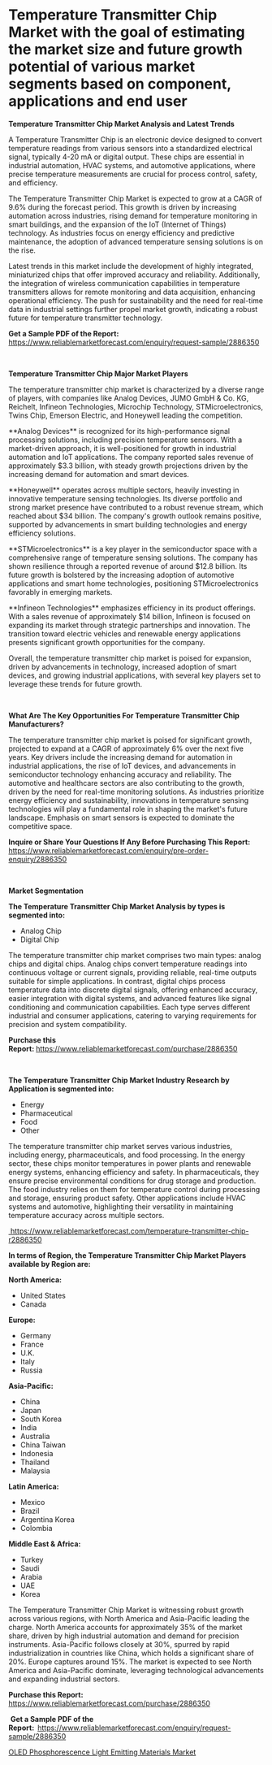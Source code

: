 <p><h1>Temperature Transmitter Chip Market with the goal of estimating the market size and future growth potential of various market segments based on component, applications and end user</h1></p><p><strong>Temperature Transmitter Chip Market Analysis and Latest Trends</strong></p>
<p><p>A Temperature Transmitter Chip is an electronic device designed to convert temperature readings from various sensors into a standardized electrical signal, typically 4-20 mA or digital output. These chips are essential in industrial automation, HVAC systems, and automotive applications, where precise temperature measurements are crucial for process control, safety, and efficiency.</p><p>The Temperature Transmitter Chip Market is expected to grow at a CAGR of 9.6% during the forecast period. This growth is driven by increasing automation across industries, rising demand for temperature monitoring in smart buildings, and the expansion of the IoT (Internet of Things) technology. As industries focus on energy efficiency and predictive maintenance, the adoption of advanced temperature sensing solutions is on the rise.</p><p>Latest trends in this market include the development of highly integrated, miniaturized chips that offer improved accuracy and reliability. Additionally, the integration of wireless communication capabilities in temperature transmitters allows for remote monitoring and data acquisition, enhancing operational efficiency. The push for sustainability and the need for real-time data in industrial settings further propel market growth, indicating a robust future for temperature transmitter technology.</p></p>
<p><strong>Get a Sample PDF of the Report:&nbsp;</strong> <a href="https://www.reliablemarketforecast.com/enquiry/request-sample/2886350?utm_campaign=3530&utm_medium=2&utm_source=Github&utm_content=ia&utm_term=13032025&utm_id=temperature-transmitter-chip">https://www.reliablemarketforecast.com/enquiry/request-sample/2886350</a></p>
<p>&nbsp;</p>
<p><strong>Temperature Transmitter Chip Major Market Players</strong></p>
<p><p>The temperature transmitter chip market is characterized by a diverse range of players, with companies like Analog Devices, JUMO GmbH & Co. KG, Reichelt, Infineon Technologies, Microchip Technology, STMicroelectronics, Twins Chip, Emerson Electric, and Honeywell leading the competition.</p><p>**Analog Devices** is recognized for its high-performance signal processing solutions, including precision temperature sensors. With a market-driven approach, it is well-positioned for growth in industrial automation and IoT applications. The company reported sales revenue of approximately $3.3 billion, with steady growth projections driven by the increasing demand for automation and smart devices.</p><p>**Honeywell** operates across multiple sectors, heavily investing in innovative temperature sensing technologies. Its diverse portfolio and strong market presence have contributed to a robust revenue stream, which reached about $34 billion. The company's growth outlook remains positive, supported by advancements in smart building technologies and energy efficiency solutions.</p><p>**STMicroelectronics** is a key player in the semiconductor space with a comprehensive range of temperature sensing solutions. The company has shown resilience through a reported revenue of around $12.8 billion. Its future growth is bolstered by the increasing adoption of automotive applications and smart home technologies, positioning STMicroelectronics favorably in emerging markets.</p><p>**Infineon Technologies** emphasizes efficiency in its product offerings. With a sales revenue of approximately $14 billion, Infineon is focused on expanding its market through strategic partnerships and innovation. The transition toward electric vehicles and renewable energy applications presents significant growth opportunities for the company.</p><p>Overall, the temperature transmitter chip market is poised for expansion, driven by advancements in technology, increased adoption of smart devices, and growing industrial applications, with several key players set to leverage these trends for future growth.</p></p>
<p>&nbsp;</p>
<p><strong>What Are The Key Opportunities For Temperature Transmitter Chip Manufacturers?</strong></p>
<p><p>The temperature transmitter chip market is poised for significant growth, projected to expand at a CAGR of approximately 6% over the next five years. Key drivers include the increasing demand for automation in industrial applications, the rise of IoT devices, and advancements in semiconductor technology enhancing accuracy and reliability. The automotive and healthcare sectors are also contributing to the growth, driven by the need for real-time monitoring solutions. As industries prioritize energy efficiency and sustainability, innovations in temperature sensing technologies will play a fundamental role in shaping the market's future landscape. Emphasis on smart sensors is expected to dominate the competitive space.</p></p>
<p><strong>Inquire or Share Your Questions If Any Before Purchasing This Report:</strong> <a href="https://www.reliablemarketforecast.com/enquiry/pre-order-enquiry/2886350?utm_campaign=3530&utm_medium=2&utm_source=Github&utm_content=ia&utm_term=13032025&utm_id=temperature-transmitter-chip">https://www.reliablemarketforecast.com/enquiry/pre-order-enquiry/2886350</a></p>
<p>&nbsp;</p>
<p><strong>Market Segmentation</strong></p>
<p><strong>The Temperature Transmitter Chip Market Analysis by types is segmented into:</strong></p>
<p><ul><li>Analog Chip</li><li>Digital Chip</li></ul></p>
<p><p>The temperature transmitter chip market comprises two main types: analog chips and digital chips. Analog chips convert temperature readings into continuous voltage or current signals, providing reliable, real-time outputs suitable for simple applications. In contrast, digital chips process temperature data into discrete digital signals, offering enhanced accuracy, easier integration with digital systems, and advanced features like signal conditioning and communication capabilities. Each type serves different industrial and consumer applications, catering to varying requirements for precision and system compatibility.</p></p>
<p><strong>Purchase this Report:&nbsp;</strong><a href="https://www.reliablemarketforecast.com/purchase/2886350?utm_campaign=3530&utm_medium=2&utm_source=Github&utm_content=ia&utm_term=13032025&utm_id=temperature-transmitter-chip">https://www.reliablemarketforecast.com/purchase/2886350</a></p>
<p>&nbsp;</p>
<p><strong>The Temperature Transmitter Chip Market Industry Research by Application is segmented into:</strong></p>
<p><ul><li>Energy</li><li>Pharmaceutical</li><li>Food</li><li>Other</li></ul></p>
<p><p>The temperature transmitter chip market serves various industries, including energy, pharmaceuticals, and food processing. In the energy sector, these chips monitor temperatures in power plants and renewable energy systems, enhancing efficiency and safety. In pharmaceuticals, they ensure precise environmental conditions for drug storage and production. The food industry relies on them for temperature control during processing and storage, ensuring product safety. Other applications include HVAC systems and automotive, highlighting their versatility in maintaining temperature accuracy across multiple sectors.</p></p>
<p><a href="https://www.reliablemarketforecast.com/temperature-transmitter-chip-r2886350?utm_campaign=3530&utm_medium=2&utm_source=Github&utm_content=ia&utm_term=13032025&utm_id=temperature-transmitter-chip">&nbsp;https://www.reliablemarketforecast.com/temperature-transmitter-chip-r2886350</a></p>
<p><strong>In terms of Region, the Temperature Transmitter Chip Market Players available by Region are:</strong></p>
<p>
    <p> <strong> North America: </strong>
        <ul>
            <li>United States</li>
            <li>Canada</li>
        </ul>
        </p> 
    <p> <strong> Europe: </strong>
        <ul>
            <li>Germany</li>
            <li>France</li>
            <li>U.K.</li>
            <li>Italy</li>
            <li>Russia</li>
        </ul>
        </p> 
    <p> <strong> Asia-Pacific: </strong>
        <ul>
            <li>China</li>
            <li>Japan</li>
            <li>South Korea</li>
            <li>India</li>
            <li>Australia</li>
            <li>China Taiwan</li>
            <li>Indonesia</li>
            <li>Thailand</li>
            <li>Malaysia</li>
        </ul>
        </p> 
    <p> <strong> Latin America: </strong>
        <ul>
            <li>Mexico</li>
            <li>Brazil</li>
            <li>Argentina Korea</li>
            <li>Colombia</li>
        </ul>
        </p> 
    <p> <strong> Middle East & Africa: </strong>
        <ul>
            <li>Turkey</li>
            <li>Saudi</li>
            <li>Arabia</li>
            <li>UAE</li>
            <li>Korea</li>
        </ul>
    </p>
    </p>
<p><p>The Temperature Transmitter Chip Market is witnessing robust growth across various regions, with North America and Asia-Pacific leading the charge. North America accounts for approximately 35% of the market share, driven by high industrial automation and demand for precision instruments. Asia-Pacific follows closely at 30%, spurred by rapid industrialization in countries like China, which holds a significant share of 20%. Europe captures around 15%. The market is expected to see North America and Asia-Pacific dominate, leveraging technological advancements and expanding industrial sectors.</p></p>
<p><strong>Purchase this Report: </strong><a href="https://www.reliablemarketforecast.com/purchase/2886350?utm_campaign=3530&utm_medium=2&utm_source=Github&utm_content=ia&utm_term=13032025&utm_id=temperature-transmitter-chip">https://www.reliablemarketforecast.com/purchase/2886350</a></p>
<p>&nbsp;<strong>Get a Sample PDF of the Report:&nbsp;&nbsp;</strong><a href="https://www.reliablemarketforecast.com/enquiry/request-sample/2886350?utm_campaign=3530&utm_medium=2&utm_source=Github&utm_content=ia&utm_term=13032025&utm_id=temperature-transmitter-chip">https://www.reliablemarketforecast.com/enquiry/request-sample/2886350</a></p>
<p><strong></strong></p>
<p><p><a href="https://github.com/signallaikun/Market-Research-Report-List-1/blob/main/oled-phosphorescence-light-emitting-materials-market.md?utm_campaign=3530&utm_medium=2&utm_source=Github&utm_content=ia&utm_term=13032025&utm_id=temperature-transmitter-chip">OLED Phosphorescence Light Emitting Materials Market</a></p></p>